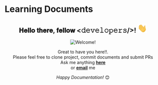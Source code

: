 # Learning Documents

<div align="center">
<h2> 𝐇𝐞𝐥𝐥𝐨 𝐭𝐡𝐞𝐫𝐞, 𝐟𝐞𝐥𝐥𝐨𝐰 <𝚍𝚎𝚟𝚎𝚕𝚘𝚙𝚎𝚛𝚜/>! <img src="https://github.com/dilipduraiswamy/assets/blob/master/Hi.gif" width="30px"></h2>
</div>

<div align="center" width="50">

<img src="https://i.imgur.com/dTYwdG1.gif" alt="Welcome!" width="300"/>

</div>

<div align="center">

Great to have you here!!. <br>
Please feel free to clone project, commit documents and submit PRs  <br>
Ask me anything <a href="https://github.com/dilipduraiswamy/learning-docs/issues/new"><b>here</b></a><br>
or <a href="mailto:dilipduraiswamy@gmail.com"><b>email</b></a> me

<i>Happy Documentation!</i> 😊

</div>

